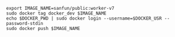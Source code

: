 

    export IMAGE_NAME=sanfun/public:worker-v7
    sudo docker tag docker_dev $IMAGE_NAME
    echo $DOCKER_PWD | sudo docker login --username=$DOCKER_USR --password-stdin
    sudo docker push $IMAGE_NAME
